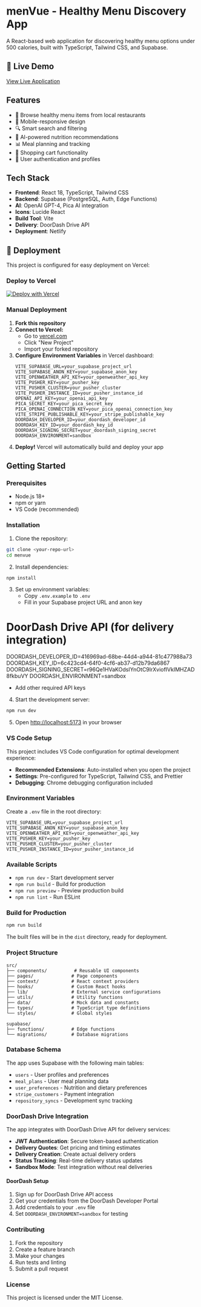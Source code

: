 # menVue - Healthy Menu Discovery App

A React-based web application for discovering healthy menu options under 500 calories, built with TypeScript, Tailwind CSS, and Supabase.

## 🚀 Live Demo

[View Live Application](https://your-app-name.vercel.app)

## Features

- 🥗 Browse healthy menu items from local restaurants
- 📱 Mobile-responsive design
- 🔍 Smart search and filtering
- 🧠 AI-powered nutrition recommendations
- 📊 Meal planning and tracking
- 🛒 Shopping cart functionality
- 👤 User authentication and profiles

## Tech Stack

- **Frontend**: React 18, TypeScript, Tailwind CSS
- **Backend**: Supabase (PostgreSQL, Auth, Edge Functions)
- **AI**: OpenAI GPT-4, Pica AI integration
- **Icons**: Lucide React
- **Build Tool**: Vite
- **Delivery**: DoorDash Drive API
- **Deployment**: Netlify

## 🚀 Deployment

This project is configured for easy deployment on Vercel:

### Deploy to Vercel

[![Deploy with Vercel](https://vercel.com/button)](https://vercel.com/new/clone?repository-url=https://github.com/yourusername/menvue)

### Manual Deployment

1. **Fork this repository**
2. **Connect to Vercel:**
   - Go to [vercel.com](https://vercel.com)
   - Click "New Project"
   - Import your forked repository
3. **Configure Environment Variables** in Vercel dashboard:
   ```
   VITE_SUPABASE_URL=your_supabase_project_url
   VITE_SUPABASE_ANON_KEY=your_supabase_anon_key
   VITE_OPENWEATHER_API_KEY=your_openweather_api_key
   VITE_PUSHER_KEY=your_pusher_key
   VITE_PUSHER_CLUSTER=your_pusher_cluster
   VITE_PUSHER_INSTANCE_ID=your_pusher_instance_id
   OPENAI_API_KEY=your_openai_api_key
   PICA_SECRET_KEY=your_pica_secret_key
   PICA_OPENAI_CONNECTION_KEY=your_pica_openai_connection_key
   VITE_STRIPE_PUBLISHABLE_KEY=your_stripe_publishable_key
   DOORDASH_DEVELOPER_ID=your_doordash_developer_id
   DOORDASH_KEY_ID=your_doordash_key_id
   DOORDASH_SIGNING_SECRET=your_doordash_signing_secret
   DOORDASH_ENVIRONMENT=sandbox
   ```
4. **Deploy!** Vercel will automatically build and deploy your app

## Getting Started

### Prerequisites

- Node.js 18+ 
- npm or yarn
- VS Code (recommended)

### Installation

1. Clone the repository:
```bash
git clone <your-repo-url>
cd menvue
```

2. Install dependencies:
```bash
npm install
```

3. Set up environment variables:
   - Copy `.env.example` to `.env`
   - Fill in your Supabase project URL and anon key

# DoorDash Drive API (for delivery integration)
DOORDASH_DEVELOPER_ID=416969ad-68be-44d4-a944-81c477988a73
DOORDASH_KEY_ID=6c423cd4-64f0-4cf6-ab37-d12b79da6867
DOORDASH_SIGNING_SECRET=r96Qe1HVaKOdsIYnOtC9lrXviofIVkIMHZAD8fkbuVY
DOORDASH_ENVIRONMENT=sandbox
   - Add other required API keys

4. Start the development server:
```bash
npm run dev
```

5. Open [http://localhost:5173](http://localhost:5173) in your browser

### VS Code Setup

This project includes VS Code configuration for optimal development experience:

- **Recommended Extensions**: Auto-installed when you open the project
- **Settings**: Pre-configured for TypeScript, Tailwind CSS, and Prettier
- **Debugging**: Chrome debugging configuration included

### Environment Variables

Create a `.env` file in the root directory:

```env
VITE_SUPABASE_URL=your_supabase_project_url
VITE_SUPABASE_ANON_KEY=your_supabase_anon_key
VITE_OPENWEATHER_API_KEY=your_openweather_api_key
VITE_PUSHER_KEY=your_pusher_key
VITE_PUSHER_CLUSTER=your_pusher_cluster
VITE_PUSHER_INSTANCE_ID=your_pusher_instance_id
```

### Available Scripts

- `npm run dev` - Start development server
- `npm run build` - Build for production
- `npm run preview` - Preview production build
- `npm run lint` - Run ESLint

### Build for Production

```bash
npm run build
```

The built files will be in the `dist` directory, ready for deployment.

### Project Structure

```
src/
├── components/          # Reusable UI components
├── pages/              # Page components
├── context/            # React context providers
├── hooks/              # Custom React hooks
├── lib/                # External service configurations
├── utils/              # Utility functions
├── data/               # Mock data and constants
├── types/              # TypeScript type definitions
└── styles/             # Global styles

supabase/
├── functions/          # Edge functions
└── migrations/         # Database migrations
```

### Database Schema

The app uses Supabase with the following main tables:
- `users` - User profiles and preferences
- `meal_plans` - User meal planning data
- `user_preferences` - Nutrition and dietary preferences
- `stripe_customers` - Payment integration
- `repository_syncs` - Development sync tracking

### DoorDash Drive Integration

The app integrates with DoorDash Drive API for delivery services:

- **JWT Authentication**: Secure token-based authentication
- **Delivery Quotes**: Get pricing and timing estimates
- **Delivery Creation**: Create actual delivery orders
- **Status Tracking**: Real-time delivery status updates
- **Sandbox Mode**: Test integration without real deliveries

#### DoorDash Setup

1. Sign up for DoorDash Drive API access
2. Get your credentials from the DoorDash Developer Portal
3. Add credentials to your `.env` file
4. Set `DOORDASH_ENVIRONMENT=sandbox` for testing

### Contributing

1. Fork the repository
2. Create a feature branch
3. Make your changes
4. Run tests and linting
5. Submit a pull request

### License

This project is licensed under the MIT License.